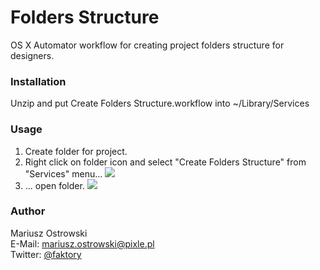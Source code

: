 # Folders Structure
OS X Automator workflow for creating project folders structure for designers.

### Installation
Unzip and put Create Folders Structure.workflow into ~/Library/Services

### Usage
1. Create folder for project.
2. Right click on folder icon and select "Create Folders Structure" from "Services" menu...
![](https://raw.githubusercontent.com/mariuszostrowski/foldersstructure/master/howto/cf001.jpg)
4. ... open folder.
![](https://raw.githubusercontent.com/mariuszostrowski/foldersstructure/master/howto/cf001.jpg)

### Author
Mariusz Ostrowski  
E-Mail: mariusz.ostrowski@pixle.pl  
Twitter: [@faktory](https://twitter.com/faktory)
